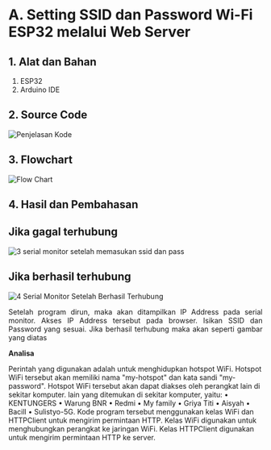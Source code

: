 # A. Setting SSID dan Password Wi-Fi ESP32 melalui Web Server

## 1. Alat dan Bahan
1) ESP32
2) Arduino IDE

## 2. Source Code

![Penjelasan Kode](https://github.com/hendrawansantana231/Sistem-Embedded/assets/155714822/d1250a70-9a7c-41af-95bc-2844b0d3ba19)


## 3. Flowchart
![Flow Chart](https://github.com/hendrawansantana231/Sistem-Embedded/assets/155714822/e5d456b4-b548-45b7-b333-ed05df97911d)



## 4. Hasil dan Pembahasan
## Jika gagal terhubung
![3  serial monitor setelah memasukan ssid dan pass](https://github.com/hendrawansantana231/Sistem-Embedded/assets/155714822/383fbe09-e766-4161-8672-6a34d1b9bf33)


## Jika berhasil terhubung
![4  Serial Monitor Setelah Berhasil Terhubung](https://github.com/hendrawansantana231/Sistem-Embedded/assets/155714822/a57b4c60-3dcd-4e2c-bc62-8320139345ee)


<p align="justify">Setelah program dirun, maka akan ditampilkan IP Address pada serial monitor. Akses IP Address tersebut pada browser. Isikan SSID dan Password yang sesuai. Jika berhasil terhubung maka akan seperti gambar yang diatas
<b><p> Analisa </p></b>
<p>Perintah yang digunakan adalah untuk menghidupkan hotspot WiFi. Hotspot WiFi tersebut akan memiliki nama "my-hotspot" dan kata sandi "my-password". Hotspot WiFi tersebut akan dapat diakses oleh perangkat lain di sekitar komputer. lain yang ditemukan di sekitar komputer, yaitu:
•	KENTUNGERS
•	Warung BNR
•	Redmi
•	My family
•	Griya Titi
•	Aisyah
•	Bacill
•	Sulistyo-5G. 
Kode program tersebut menggunakan kelas WiFi dan HTTPClient untuk mengirim permintaan HTTP. Kelas WiFi digunakan untuk menghubungkan perangkat ke jaringan WiFi. Kelas HTTPClient digunakan untuk mengirim permintaan HTTP ke server.

</p>


